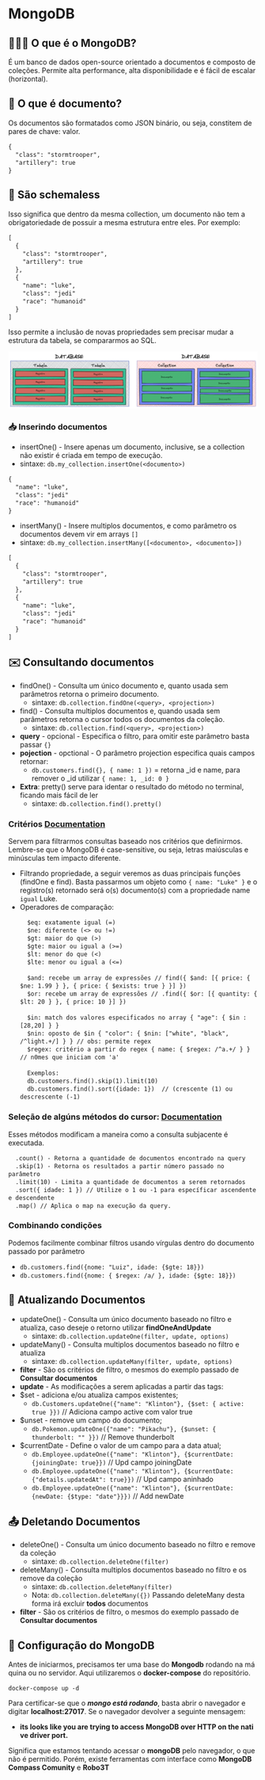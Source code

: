 # MongoDB

## 👨🏻‍💻 O que é o MongoDB?
É um banco de dados open-source orientado a documentos e composto de coleções. Permite alta performance, alta disponibilidade e é fácil de escalar (horizontal).

## 📄 O que é documento?
Os documentos são formatados como JSON binário, ou seja, constitem de pares de chave: valor.
```
{
  "class": "stormtrooper",
  "artillery": true
}
```

## 📝 São schemaless
Isso significa que dentro da mesma collection, um documento não tem a obrigatoriedade de possuir a mesma estrutura entre eles. Por exemplo:
```
[
  {
    "class": "stormtrooper",
    "artillery": true
  },
  {
    "name": "luke",
    "class": "jedi"
    "race": "humanoid"
  }
]
```
Isso permite a inclusão de novas propriedades sem precisar mudar a estrutura da tabela, se compararmos ao SQL.

![SQL x NoSQL](/assets/sql-nosql.png)

### 📥 Inserindo documentos
- insertOne() - Insere apenas um documento, inclusive, se a collection não existir é criada em tempo de execução.
- sintaxe: `db.my_collection.insertOne(<documento>)`
```
{
  "name": "luke",
  "class": "jedi"
  "race": "humanoid"
}
```

- insertMany() - Insere multiplos documentos, e como parâmetro os documentos devem vir em arrays `[]`
- sintaxe: `db.my_collection.insertMany([<documento>, <documento>])`
```
[
  {
    "class": "stormtrooper",
    "artillery": true
  },
  {
    "name": "luke",
    "class": "jedi"
    "race": "humanoid"
  }
]
```

## ✉️ Consultando documentos
- findOne() - Consulta um único documento e, quanto usada sem parâmetros retorna o primeiro documento.
  - sintaxe: `db.collection.findOne(<query>, <projection>)`
- find() - Consulta multiplos documentos e, quando usada sem parâmetros retorna o cursor todos os documentos da coleção.
  - sintaxe: `db.collection.find(<query>, <projection>)`
- **query** - opcional - Especifica o filtro, para omitir este parâmetro basta passar `{}`
- **pojection** - opctional - O parâmetro projection especifica quais campos retornar:
  - `db.customers.find({}, { name: 1 })` = retorna _id e name, para remover o _id utilizar `{ name: 1, _id: 0 }`
- **Extra**: pretty() serve para identar o resultado do método no terminal, ficando mais fácil de ler
  - sintaxe: `db.collection.find().pretty()`

### Critérios [Documentation](https://docs.mongodb.com/upcoming/reference/operator/query/)
Servem para filtrarmos consultas baseado nos critérios que definirmos. Lembre-se que o MongoDB é case-sensitive, ou seja, letras maiúsculas e minúsculas tem impacto diferente.
- Filtrando propriedade, a seguir veremos as duas principais funções (findOne e find). Basta passarmos um objeto como `{ name: "Luke" }` e o registro(s) retornado será o(s) documento(s) com a propriedade name `igual` Luke.
- Operadores de comparação:
  ```
    $eq: exatamente igual (=)
    $ne: diferente (<> ou !=)
    $gt: maior do que (>)
    $gte: maior ou igual a (>=)
    $lt: menor do que (<)
    $lte: menor ou igual a (<=)

    $and: recebe um array de expressões // find({ $and: [{ price: { $ne: 1.99 } }, { price: { $exists: true } }] })
    $or: recebe um array de expressões // .find({ $or: [{ quantity: { $lt: 20 } }, { price: 10 }] })
    
    $in: match dos valores especificados no array { "age": { $in : [28,20] } }
    $nin: oposto de $in { "color": { $nin: ["white", "black", /^light.+/] } } // obs: permite regex
    $regex: critério a partir do regex { name: { $regex: /^a.+/ } } // n0mes que iniciam com 'a'

    Exemplos:
    db.customers.find().skip(1).limit(10)
    db.customers.find().sort({idade: 1})  // (crescente (1) ou descrescente (-1)

  ```
### Seleção de algúns métodos do cursor: [Documentation](https://docs.mongodb.com/manual/reference/method/js-cursor/)
Esses métodos modificam a maneira como a consulta subjacente é executada.
  ```
    .count() - Retorna a quantidade de documentos encontrado na query
    .skip(1) - Retorna os resultados a partir número passado no parâmetro
    .limit(10) - Limita a quantidade de documentos a serem retornados
    .sort({ idade: 1 }) // Utilize o 1 ou -1 para específicar ascendente e descendente
    .map() // Aplica o map na execução da query.
  ```
### Combinando condições
Podemos facilmente combinar filtros usando vírgulas dentro do documento passado por parâmetro
- `db.customers.find({nome: "Luiz", idade: {$gte: 18}})`
- `db.customers.find({nome: { $regex: /a/ }, idade: {$gte: 18}})`

## 📨 Atualizando Documentos
- updateOne() - Consulta um único documento baseado no filtro e atualiza, caso deseje o retorno utilizar **findOneAndUpdate**
  - sintaxe: `db.collection.updateOne(filter, update, options)`
- updateMany() - Consulta multiplos documentos baseado no filtro e atualiza
  - sintaxe: `db.collection.updateMany(filter, update, options)`
- **filter** - São os critérios de filtro, o mesmos do exemplo passado de **Consultar documentos**
- **update** - As modificações a serem aplicadas a partir das tags:
- $set - adiciona e/ou atualiza campos existentes;
  - `db.Customers.updateOne({"name": "Klinton"}, {$set: { active: true }})` // Adiciona campo active com valor true
- $unset - remove um campo do documento;
  - `db.Pokemon.updateOne({"name": "Pikachu"}, {$unset: { thunderbolt: "" }})` // Remove thunderbolt
- $currentDate - Define o valor de um campo para a data atual;
  - `db.Employee.updateOne({"name": "Klinton"}, {$currentDate: {joiningDate: true}})` // Upd campo joiningDate
  - `db.Employee.updateOne({"name": "Klinton"}, {$currentDate: {"details.updatedAt": true}})` // Upd campo aninhado
  - `db.Employee.updateOne({"name": "Klinton"}, {$currentDate: {newDate: {$type: "date"}}})` // Add newDate

## 📤 Deletando Documentos
- deleteOne() - Consulta um único documento baseado no filtro e remove da coleção
  - sintaxe: `db.collection.deleteOne(filter)` 
- deleteMany() - Consulta multiplos documentos baseado no filtro e os remove da coleção
  - sintaxe: `db.collection.deleteMany(filter)`
  - Nota: `db.collection.deleteMany({})` Passando deleteMany desta forma irá excluir **todos** documentos
- **filter** - São os critérios de filtro, o mesmos do exemplo passado de **Consultar documentos**

## 🐳 Configuração do MongoDB

Antes de iniciarmos, precisamos ter uma base do **Mongodb** rodando na máquina ou no servidor. Aqui utilizaremos o **docker-compose** do repositório.

```
docker-compose up -d
```

Para certificar-se que o ***mongo está rodando***, basta abrir o navegador e digitar **localhost:27017**. Se o navegador devolver a seguinte mensagem:

- **its looks like you are trying to access MongoDB over HTTP on the native driver port.**

Significa que estamos tentando acessar o **mongoDB** pelo navegador, o que não é permitido. Porém, existe ferramentas com interface como **MongoDB Compass Comunity** e **Robo3T**
